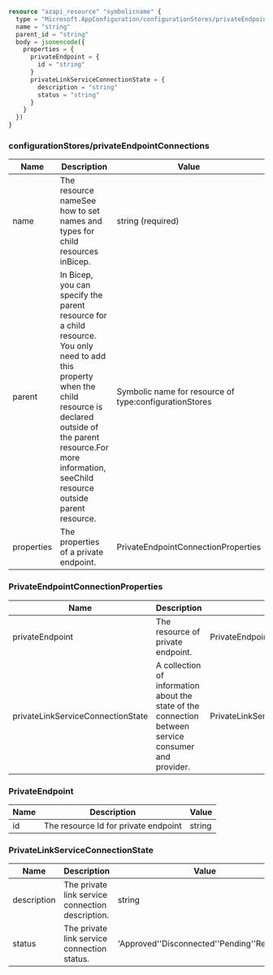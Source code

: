 ```terraform
resource "azapi_resource" "symbolicname" {
  type = "Microsoft.AppConfiguration/configurationStores/privateEndpointConnections@2023-03-01"
  name = "string"
  parent_id = "string"
  body = jsonencode({
    properties = {
      privateEndpoint = {
        id = "string"
      }
      privateLinkServiceConnectionState = {
        description = "string"
        status = "string"
      }
    }
  })
}

```

### configurationStores/privateEndpointConnections

| Name | Description | Value |
|-|-|-|
| name | The resource nameSee how to set names and types for child resources inBicep. | string (required) |
| parent | In Bicep, you can specify the parent resource for a child resource. You only need to add this property when the child resource is declared outside of the parent resource.For more information, seeChild resource outside parent resource. | Symbolic name for resource of type:configurationStores |
| properties | The properties of a private endpoint. | PrivateEndpointConnectionProperties |


### PrivateEndpointConnectionProperties

| Name | Description | Value |
|-|-|-|
| privateEndpoint | The resource of private endpoint. | PrivateEndpoint |
| privateLinkServiceConnectionState | A collection of information about the state of the connection between service consumer and provider. | PrivateLinkServiceConnectionState(required) |


### PrivateEndpoint

| Name | Description | Value |
|-|-|-|
| id | The resource Id for private endpoint | string |


### PrivateLinkServiceConnectionState

| Name | Description | Value |
|-|-|-|
| description | The private link service connection description. | string |
| status | The private link service connection status. | 'Approved''Disconnected''Pending''Rejected' |


